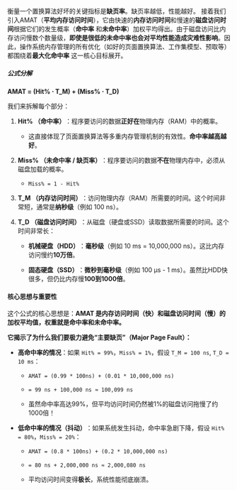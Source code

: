 衡量一个置换算法好坏的关键指标是**缺页率**。缺页率越低，性能越好。
接着我们引入AMAT（**平均内存访问时间**），它由快速的**内存访问时间**​ 和慢速的**磁盘访问时间**​ 根据它们的发生概率（**命中率**​ 和 ​**未命中率**）加权平均得出。由于磁盘访问比内存访问慢数个数量级，​**即使是很低的未命中率也会对平均性能造成灾难性影响**。因此，操作系统内存管理的所有优化（如好的页面置换算法、工作集模型、预取等）都围绕着 ​**最大化命中率**​ 这一核心目标展开。
##### ​**公式分解**​

​**AMAT = (Hit% ⋅ T_M) + (Miss% ⋅ T_D)​**​

我们来拆解每个部分：

1. ​**Hit% （命中率）​**​：程序要访问的数据**正好在**物理内存（RAM）中的概率。
    
    - 这直接体现了页面置换算法等多重内存管理机制的有效性。​**命中率越高越好**。
        
    
2. ​**Miss% （未命中率 / 缺页率）​**​：程序要访问的数据**不在**物理内存中，必须从磁盘加载的概率。
    
    - `Miss% = 1 - Hit%`
        
    
3. ​**T_M （内存访问时间）​**​：访问物理内存（RAM）所需要的时间。这个时间非常短，通常是**纳秒级**​（例如 100 ns）。
    
4. ​**T_D （磁盘访问时间）​**​：从磁盘（硬盘或SSD）读取数据所需要的时间。这个时间非常长：
    
    - ​**机械硬盘（HDD）​**​：​**毫秒级**​（例如 10 ms = 10,000,000 ns）。这比内存访问慢约 ​**10万倍**。
        
    - ​**固态硬盘（SSD）​**​：​**微秒到毫秒级**​（例如 100 μs - 1 ms）。虽然比HDD快很多，但仍比内存慢 ​**100到1000倍**。
        
    

#### ​**核心思想与重要性**​

这个公式的核心思想是：​**AMAT 是内存访问时间（快）和磁盘访问时间（慢）的加权平均值，权重就是命中率和未命中率。​**​

​**它揭示了为什么我们要极力避免“主要缺页”（Major Page Fault）：​**​

- ​**高命中率的情况**​：如果 `Hit% = 99%`，`Miss% = 1%`，假设 `T_M = 100 ns`, `T_D = 10 ms`：
    
    - `AMAT = (0.99 * 100ns) + (0.01 * 10,000,000 ns)`
        
    - `= 99 ns + 100,000 ns ≈ 100,099 ns`
        
    - 虽然命中率高达99%，但平均访问时间仍然被1%的磁盘访问拖慢了约1000倍！
        
    
- ​**低命中率的情况（抖动）​**​：如果系统发生抖动，命中率急剧下降，假设 `Hit% = 80%`，`Miss% = 20%`：
    
    - `AMAT = (0.8 * 100ns) + (0.2 * 10,000,000 ns)`
        
    - `= 80 ns + 2,000,000 ns ≈ 2,000,080 ns`
        
    - 平均访问时间变得**极长**，系统性能彻底崩溃。
        

​